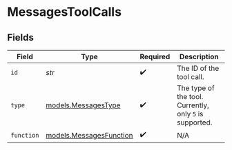 # MessagesToolCalls


## Fields

| Field                                                    | Type                                                     | Required                                                 | Description                                              |
| -------------------------------------------------------- | -------------------------------------------------------- | -------------------------------------------------------- | -------------------------------------------------------- |
| `id`                                                     | *str*                                                    | :heavy_check_mark:                                       | The ID of the tool call.                                 |
| `type`                                                   | [models.MessagesType](../models/messagestype.md)         | :heavy_check_mark:                                       | The type of the tool. Currently, only `5` is supported.  |
| `function`                                               | [models.MessagesFunction](../models/messagesfunction.md) | :heavy_check_mark:                                       | N/A                                                      |